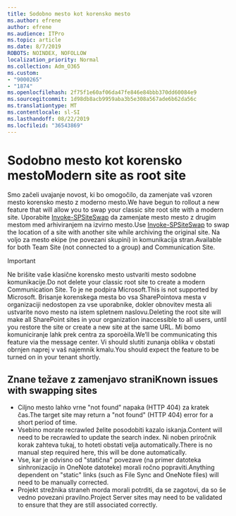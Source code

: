 ```yaml
---
title: Sodobno mesto kot korensko mesto
ms.author: efrene
author: efrene
ms.audience: ITPro
ms.topic: article
ms.date: 8/7/2019
ROBOTS: NOINDEX, NOFOLLOW
localization_priority: Normal
ms.collection: Adm_O365
ms.custom:
- "9000265"
- "1874"
ms.openlocfilehash: 2f75f1e60af06da47fe846e84bbb370dd60084e9
ms.sourcegitcommit: 1d98db8acb9959aba3b5e308a567ade6b62da56c
ms.translationtype: MT
ms.contentlocale: sl-SI
ms.lasthandoff: 08/22/2019
ms.locfileid: "36543869"
---
```

# <a name="modern-site-as-root-site"></a><span data-ttu-id="29c3a-102">Sodobno mesto kot korensko mesto</span><span class="sxs-lookup"><span data-stu-id="29c3a-102">Modern site as root site</span></span>

<span data-ttu-id="29c3a-103">Smo začeli uvajanje novost, ki bo omogočilo, da zamenjate vaš vzoren mesto korensko mesto z moderno mesto.</span><span class="sxs-lookup"><span data-stu-id="29c3a-103">We have begun to rollout a new feature that will allow you to swap your classic site root site with a modern site.</span></span> <span data-ttu-id="29c3a-104">Uporabite [Invoke-SPSiteSwap](https://docs.microsoft.com/powershell/module/sharepoint-online/invoke-spositeswap?view=sharepoint-ps) da zamenjate mesto mesto z drugim mestom med arhiviranjem na izvirno mesto.</span><span class="sxs-lookup"><span data-stu-id="29c3a-104">Use [Invoke-SPSiteSwap](https://docs.microsoft.com/powershell/module/sharepoint-online/invoke-spositeswap?view=sharepoint-ps) to swap the location of a site with another site while archiving the original site.</span></span> <span data-ttu-id="29c3a-105">Na voljo za mesto ekipe (ne povezani skupini) in komunikacija stran.</span><span class="sxs-lookup"><span data-stu-id="29c3a-105">Available for both Team Site (not connected to a group) and Communication Site.</span></span> 

>[!Important]
> <span data-ttu-id="29c3a-106">Ne brišite vaše klasične korensko mesto ustvariti mesto sodobne komunikacije.</span><span class="sxs-lookup"><span data-stu-id="29c3a-106">Do not delete your classic root site to create a modern Communication Site.</span></span> <span data-ttu-id="29c3a-107">To je ne podpira Microsoft.</span><span class="sxs-lookup"><span data-stu-id="29c3a-107">This is not supported by Microsoft.</span></span> <span data-ttu-id="29c3a-108">Brisanje korenskega mesta bo vsa SharePointova mesta v organizaciji nedostopen za vse uporabnike, dokler obnovitev mesta ali ustvarite novo mesto na istem spletnem naslovu.</span><span class="sxs-lookup"><span data-stu-id="29c3a-108">Deleting the root site will make all SharePoint sites in your organization inaccessible to all users, until you restore the site or create a new site at the same URL.</span></span> <span data-ttu-id="29c3a-109">Mi bomo komuniciranje lahk prek centra za sporoèila.</span><span class="sxs-lookup"><span data-stu-id="29c3a-109">We’ll be communicating this feature via the message center.</span></span> <span data-ttu-id="29c3a-110">Vi should slutiti zunanja oblika v obstati obrnjen naprej v vaš najemnik kmalu.</span><span class="sxs-lookup"><span data-stu-id="29c3a-110">You should expect the feature to be turned on in your tenant shortly.</span></span>

## <a name="known-issues-with-swapping-sites"></a><span data-ttu-id="29c3a-111">Znane težave z zamenjavo strani</span><span class="sxs-lookup"><span data-stu-id="29c3a-111">Known issues with swapping sites</span></span>
- <span data-ttu-id="29c3a-112">Ciljno mesto lahko vrne "not found" napaka (HTTP 404) za kratek čas.</span><span class="sxs-lookup"><span data-stu-id="29c3a-112">The target site may return a "not found" (HTTP 404) error for a short period of time.</span></span>
- <span data-ttu-id="29c3a-113">Vsebino morate recrawled želite posodobiti kazalo iskanja.</span><span class="sxs-lookup"><span data-stu-id="29c3a-113">Content will need to be recrawled to update the search index.</span></span> <span data-ttu-id="29c3a-114">Ni noben priročnik korak zahteva tukaj, to hoteti obstati velja automatically.</span><span class="sxs-lookup"><span data-stu-id="29c3a-114">There is no manual step required here, this will be done automatically.</span></span>
- <span data-ttu-id="29c3a-115">Vse, kar je odvisno od "statična" povezave (na primer datoteka sinhronizacijo in OneNote datoteke) morali ročno popraviti.</span><span class="sxs-lookup"><span data-stu-id="29c3a-115">Anything dependent on "static" links (such as File Sync and OneNote files) will need to be manually corrected.</span></span>
- <span data-ttu-id="29c3a-116">Projekt strežnika straneh morda morali potrditi, da se zagotovi, da so še vedno povezani pravilno.</span><span class="sxs-lookup"><span data-stu-id="29c3a-116">Project Server sites may need to be validated to ensure that they are still associated correctly.</span></span> 
